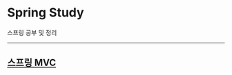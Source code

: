 # Spring Study

스프링 공부 및 정리

---

## [스프링 MVC](https://github.com/JinsuYeo/Spring/tree/main/%EC%8A%A4%ED%94%84%EB%A7%81%20MVC)
